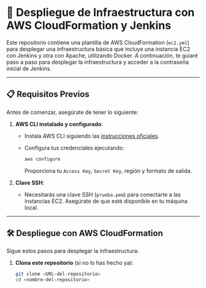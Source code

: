 # 🚀 Despliegue de Infraestructura con AWS CloudFormation y Jenkins

Este repositorio contiene una plantilla de AWS CloudFormation (`ec2.yml`) para desplegar una infraestructura básica que incluye una instancia EC2 con Jenkins y otra con Apache, utilizando Docker. A continuación, te guiaré paso a paso para desplegar la infraestructura y acceder a la contraseña inicial de Jenkins.

---

## 📋 Requisitos Previos

Antes de comenzar, asegúrate de tener lo siguiente:

1. **AWS CLI instalado y configurado**:
   - Instala AWS CLI siguiendo las [instrucciones oficiales](https://docs.aws.amazon.com/cli/latest/userguide/install-cliv2.html).
   - Configura tus credenciales ejecutando:
     
     ```bash
     aws configure
     ```
     Proporciona tu `Access Key`, `Secret Key`, región y formato de salida.

2. **Clave SSH**:
   - Necesitarás una clave SSH (`prueba.pem`) para conectarte a las instancias EC2. Asegúrate de que esté disponible en tu máquina local.

---

## 🛠 Despliegue con AWS CloudFormation

Sigue estos pasos para desplegar la infraestructura:

1. **Clona este repositorio** (si no lo has hecho ya):
   
   ```bash
   git clone <URL-del-repositorio>
   cd <nombre-del-repositorio>
   ```

